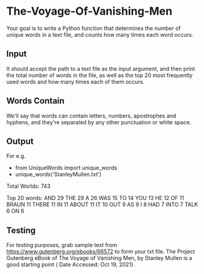 # The-Voyage-Of-Vanishing-Men
 Your goal is to write a Python function that determines the number of unique words in a text file, and counts how many times each word occurs. 
 
## Input
 It should accept the path to a text file as the input argument, and then print the total number of words in the file, as well as the top 20 most frequently used words and how many times each of them occurs. 

## Words Contain
We'll say that words can contain letters, numbers, apostrophes and hyphens, and they're separated by any other punctuation or white space. 

## Output
For e.g. 
*  from UniqueWords import unique_words
*  unique_words('StanleyMullen.txt')

Total Worlds: 743

Top 20 words:
AND 	 29
THE 	 29
A 	 26
WAS 	 15
TO 	 14
YOU 	 13
HE 	 12
OF 	 11
BRAUN 	 11
THERE 	 11
IN 	 11
ABOUT 	 11
IT 	 10
OUT 	 9
AS 	 9
I 	 8
HAD 	 7
INTO 	 7
TALK 	 6
ON 	 6

## Testing
For testing purposes, grab sample text from https://www.gutenberg.org/ebooks/66572 to form your txt file. 
The Project Gutenberg eBook of The Voyage of Vanishing Men, by Stanley Mullen is a good starting point ( Date Accessed: Oct 19, 2021).
